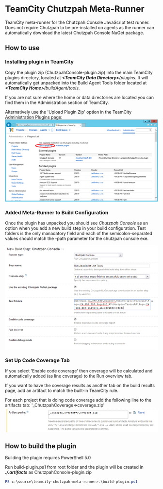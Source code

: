 # TeamCity Chutzpah Meta-Runner
TeamCity meta-runner for the Chutzpah Console JavaScript test runner. Does not require Chutzpah to be pre-installed on agents as the runner can automatically download the latest
Chutzpah Console NuGet package.

## How to use

### Installing plugin in TeamCity
Copy the plugin zip (ChutzpahConsole-plugin.zip) into the main TeamCity plugins directory, located at _**\<TeamCity Data Directory>**/plugins_. 
It will automatically get unpacked into the Build Agent Tools folder located at _**\<TeamCity Home>**/buildAgent/tools_.

If you are not sure where the home or data directories are located you can find them in the Administration section of TeamCity.

Alternatively use the 'Upload Plugin Zip' option in the TeamCity Administration Plugins page:
![Upload Plugin zip](assets/teamcity-upload-plugin.png)

### Added Meta-Runner to Build Configuration

Once the plugin has unpacked you should see _Chutzpah Console_ as an option when you add a new build step in your build configuration. Test folders is the only manadatory field 
and each of the semicolon-separated values should match the -path parameter for the chutzpah console exe.

![Set up build step](assets/teamcity-build-step.png)

### Set Up Code Coverage Tab
If you select 'Enable code coverage' then coverage will be calculated and automatically added (as line coverage) to the Run overview tab.

If you want to have the coverage results as another tab on the build results page, add an artifact to match the built-in TeamCity rule.

For each project that is doing code coverage add the following line to the artifacts tab: '_ChutzpahCoverage=>coverage.zip'
![Set up code coverage tab](assets/teamcity-build-artifacts.png)

## How to build the plugin

Building the plugin requires PowerShell 5.0

Run build-plugin.ps1 from root folder and the plugin will be created in _**./.artifacts**_ as ChutzpahConsole-plugin.zip 
````PowerShell
PS c:\source\teamcity-chutzpah-meta-runner>.\build-plugin.ps1
````

